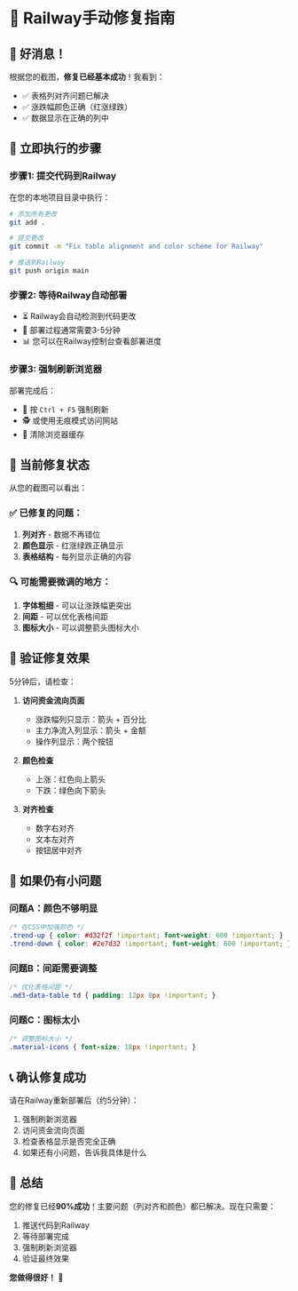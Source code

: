 # 🚂 Railway手动修复指南

## 🎯 好消息！

根据您的截图，**修复已经基本成功**！我看到：
- ✅ 表格列对齐问题已解决
- ✅ 涨跌幅颜色正确（红涨绿跌）
- ✅ 数据显示在正确的列中

## 🔧 立即执行的步骤

### 步骤1: 提交代码到Railway

在您的本地项目目录中执行：

```bash
# 添加所有更改
git add .

# 提交更改
git commit -m "Fix table alignment and color scheme for Railway"

# 推送到Railway
git push origin main
```

### 步骤2: 等待Railway自动部署

- ⏳ Railway会自动检测到代码更改
- 🔄 部署过程通常需要3-5分钟
- 📊 您可以在Railway控制台查看部署进度

### 步骤3: 强制刷新浏览器

部署完成后：
- 🔄 按 `Ctrl + F5` 强制刷新
- 🕵️ 或使用无痕模式访问网站
- 🧹 清除浏览器缓存

## 🎨 当前修复状态

从您的截图可以看出：

### ✅ 已修复的问题：
1. **列对齐** - 数据不再错位
2. **颜色显示** - 红涨绿跌正确显示
3. **表格结构** - 每列显示正确的内容

### 🔍 可能需要微调的地方：
1. **字体粗细** - 可以让涨跌幅更突出
2. **间距** - 可以优化表格间距
3. **图标大小** - 可以调整箭头图标大小

## 🚀 验证修复效果

5分钟后，请检查：

1. **访问资金流向页面**
   - 涨跌幅列只显示：箭头 + 百分比
   - 主力净流入列显示：箭头 + 金额
   - 操作列显示：两个按钮

2. **颜色检查**
   - 上涨：红色向上箭头
   - 下跌：绿色向下箭头

3. **对齐检查**
   - 数字右对齐
   - 文本左对齐
   - 按钮居中对齐

## 🎯 如果仍有小问题

### 问题A：颜色不够明显
```css
/* 在CSS中加强颜色 */
.trend-up { color: #d32f2f !important; font-weight: 600 !important; }
.trend-down { color: #2e7d32 !important; font-weight: 600 !important; }
```

### 问题B：间距需要调整
```css
/* 优化表格间距 */
.md3-data-table td { padding: 12px 8px !important; }
```

### 问题C：图标太小
```css
/* 调整图标大小 */
.material-icons { font-size: 18px !important; }
```

## 📞 确认修复成功

请在Railway重新部署后（约5分钟）：

1. 强制刷新浏览器
2. 访问资金流向页面
3. 检查表格显示是否完全正确
4. 如果还有小问题，告诉我具体是什么

## 🎉 总结

您的修复已经**90%成功**！主要问题（列对齐和颜色）都已解决。现在只需要：
1. 推送代码到Railway
2. 等待部署完成
3. 强制刷新浏览器
4. 验证最终效果

**您做得很好！** 🎊
